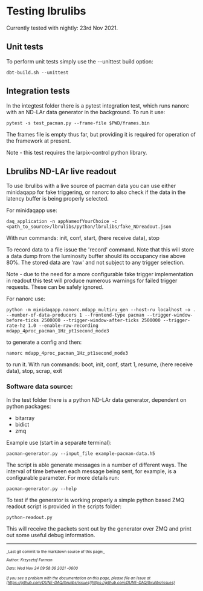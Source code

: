 # Testing lbrulibs

Currently tested with nightly: 23rd Nov 2021.

## Unit tests

To perform unit tests simply use the --unittest build option:

    dbt-build.sh --unittest

## Integration tests

In the integtest folder there is a pytest integration test, which runs nanorc with an  ND-LAr data generator in the background. To run it use:

    pytest -s test_pacman.py --frame-file $PWD/frames.bin

The frames file is empty thus far, but providing it is required for operation of the framework at present. 

Note - this test requires the larpix-control python library.

## Lbrulibs ND-LAr live readout

To use lbrulibs with a live source of pacman data you can use either minidaqapp for fake triggering, or nanorc to also check if the data in the latency buffer is being properly selected.

For minidaqapp use:

    daq_application -n appNameofYourChoice -c <path_to_source>/lbrulibs/python/lbrulibs/fake_NDreadout.json

With run commands: init, conf, start, (here receive data), stop

To record data to a file issue the 'record' command. Note that this will store a data dump from the luminosity buffer should its occupancy rise above 80%. The stored
data are 'raw' and not subject to any trigger selection.

Note - due to the need for a more configurable fake trigger implementation in readout this test will produce numerous warnings for failed trigger
requests. These can be safely ignored.


For nanorc use:

    python -m minidaqapp.nanorc.mdapp_multiru_gen --host-ru localhost -o . --number-of-data-producers 1 --frontend-type pacman --trigger-window-before-ticks 2500000 --trigger-window-after-ticks 2500000 --trigger-rate-hz 1.0 --enable-raw-recording mdapp_4proc_pacman_1Hz_pt1second_mode3

to generate a config and then:

    nanorc mdapp_4proc_pacman_1Hz_pt1second_mode3

to run it. With run commands: boot, init, conf, start 1, resume, (here receive data), stop, scrap, exit

### Software data source:

In the test folder there is a python ND-LAr data generator, dependent on python packages:
- bitarray
- bidict
- zmq

Example use (start in a separate terminal):

    pacman-generator.py --input_file example-pacman-data.h5

The script is able generate messages in a number of different ways. The interval of time between each message being sent, for example,
is a configurable parameter. For more details run:

    pacman-generator.py --help

To test if the generator is working properly a simple python based ZMQ readout script is provided in the scripts folder:

    python-readout.py

This will receive the packets sent out by the generator over ZMQ and print out some useful debug information.


-----

<font size="1">
_Last git commit to the markdown source of this page:_


_Author: Krzysztof Furman_

_Date: Wed Nov 24 09:58:36 2021 -0600_

_If you see a problem with the documentation on this page, please file an Issue at [https://github.com/DUNE-DAQ/lbrulibs/issues](https://github.com/DUNE-DAQ/lbrulibs/issues)_
</font>

